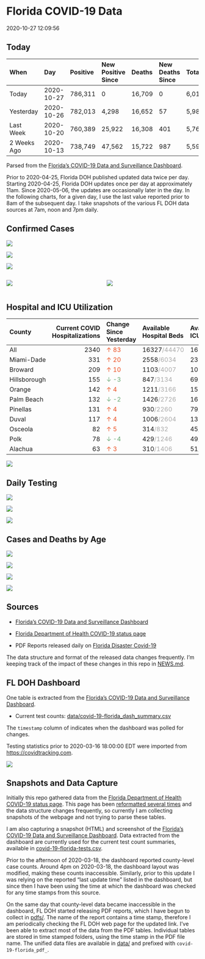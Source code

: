 Florida COVID-19 Data
================
2020-10-27 12:09:56

## Today

| When        | Day        | Positive | New Positive Since | Deaths | New Deaths Since | Total     |
| :---------- | :--------- | :------- | :----------------- | :----- | :--------------- | :-------- |
| Today       | 2020-10-27 | 786,311  | 0                  | 16,709 | 0                | 6,014,492 |
| Yesterday   | 2020-10-26 | 782,013  | 4,298              | 16,652 | 57               | 5,984,749 |
| Last Week   | 2020-10-20 | 760,389  | 25,922             | 16,308 | 401              | 5,767,947 |
| 2 Weeks Ago | 2020-10-13 | 738,749  | 47,562             | 15,722 | 987              | 5,593,424 |

Parsed from the [Florida’s COVID-19 Data and Surveillance
Dashboard](https://fdoh.maps.arcgis.com/apps/opsdashboard/index.html#/8d0de33f260d444c852a615dc7837c86).

Prior to 2020-04-25, Florida DOH published updated data twice per day.
Starting 2020-04-25, Florida DOH updates once per day at approximately
11am. Since 2020-05-06, the updates are occasionally later in the day.
In the following charts, for a given day, I use the last value reported
prior to 8am of the subsequent day. I take snapshots of the various FL
DOH data sources at 7am, noon and 7pm daily.

## Confirmed Cases

![](plots/covid-19-florida-daily-test-changes.png)

![](plots/covid-19-florida-deaths-by-day.png)

![](plots/covid-19-florida-county-top-6.png)

<div class="columns">

<div class="column is-full-mobile">

![](plots/covid-19-florida-testing.png)

</div>

<div class="column is-full-mobile">

![](plots/covid-19-florida-total-positive.png)

</div>

</div>

## Hospital and ICU Utilization

| County       | Current COVID Hospitalizations | Change Since Yesterday                   | Available Hospital Beds                      | Available ICU Beds                         |
| :----------- | -----------------------------: | :--------------------------------------- | :------------------------------------------- | :----------------------------------------- |
| All          |                           2340 | <span style="color: #EC4E20">↑ 83</span> | 16327<span style="color: #aaa">/44470</span> | 1621<span style="color: #aaa">/4438</span> |
| Miami-Dade   |                            331 | <span style="color: #EC4E20">↑ 20</span> | 2558<span style="color: #aaa">/6034</span>   | 238<span style="color: #aaa">/712</span>   |
| Broward      |                            209 | <span style="color: #EC4E20">↑ 10</span> | 1103<span style="color: #aaa">/4007</span>   | 101<span style="color: #aaa">/353</span>   |
| Hillsborough |                            155 | <span style="color: #6BAA75">↓ -3</span> | 847<span style="color: #aaa">/3134</span>    | 69<span style="color: #aaa">/318</span>    |
| Orange       |                            142 | <span style="color: #EC4E20">↑ 4</span>  | 1211<span style="color: #aaa">/3166</span>   | 155<span style="color: #aaa">/249</span>   |
| Palm Beach   |                            132 | <span style="color: #6BAA75">↓ -2</span> | 1426<span style="color: #aaa">/2726</span>   | 161<span style="color: #aaa">/229</span>   |
| Pinellas     |                            131 | <span style="color: #EC4E20">↑ 4</span>  | 930<span style="color: #aaa">/2260</span>    | 79<span style="color: #aaa">/225</span>    |
| Duval        |                            117 | <span style="color: #EC4E20">↑ 4</span>  | 1006<span style="color: #aaa">/2604</span>   | 136<span style="color: #aaa">/301</span>   |
| Osceola      |                             82 | <span style="color: #EC4E20">↑ 5</span>  | 314<span style="color: #aaa">/832</span>     | 45<span style="color: #aaa">/78</span>     |
| Polk         |                             78 | <span style="color: #6BAA75">↓ -4</span> | 429<span style="color: #aaa">/1246</span>    | 49<span style="color: #aaa">/131</span>    |
| Alachua      |                             63 | <span style="color: #EC4E20">↑ 3</span>  | 310<span style="color: #aaa">/1406</span>    | 51<span style="color: #aaa">/257</span>    |

![](plots/covid-19-florida-icu-usage.png)

## Daily Testing

![](plots/covid-19-florida-tests-per-case.png)

<!-- ![](plots/covid-19-florida-change-new-cases.png) -->

![](plots/covid-19-florida-tests-percent-positive.png)

![](plots/covid-19-florida-test-and-case-growth.png)

## Cases and Deaths by Age

![](plots/covid-19-florida-weekly-events-by-age.png)

![](plots/covid-19-florida-age.png)

![](plots/covid-19-florida-age-deaths.png)

![](plots/covid-19-florida-age-sex.png)

## Sources

  - [Florida’s COVID-19 Data and Surveillance
    Dashboard](https://fdoh.maps.arcgis.com/apps/opsdashboard/index.html#/8d0de33f260d444c852a615dc7837c86)

  - [Florida Department of Health COVID-19 status
    page](http://www.floridahealth.gov/diseases-and-conditions/COVID-19/)

  - PDF Reports released daily on [Florida Disaster
    Covid-19](http://www.floridahealth.gov/diseases-and-conditions/COVID-19/)

The data structure and format of the released data changes frequently.
I’m keeping track of the impact of these changes in this repo in
[NEWS.md](NEWS.md).

## FL DOH Dashboard

One table is extracted from the [Florida’s COVID-19 Data and
Surveillance
Dashboard](https://fdoh.maps.arcgis.com/apps/opsdashboard/index.html#/8d0de33f260d444c852a615dc7837c86).

  - Current test counts:
    [data/covid-19-florida\_dash\_summary.csv](data/covid-19-florida_dash_summary.csv)

The `timestamp` column of indicates when the dashboard was polled for
changes.

Testing statistics prior to 2020-03-16 18:00:00 EDT were imported from
<https://covidtracking.com>.

![](screenshots/fodh_maps_arcgis_com__apps__opsdashboard.png)

## Snapshots and Data Capture

Initially this repo gathered data from the [Florida Department of Health
COVID-19 status
page](http://www.floridahealth.gov/diseases-and-conditions/COVID-19/).
This page has been [reformatted several
times](screenshots/floridahealth_gov__diseases-and-conditions__COVID-19.png)
and the data structure changes frequently, so currently I am collecting
snapshots of the webpage and not trying to parse these tables.

I am also capturing a snapshot (HTML) and screenshot of the [Florida’s
COVID-19 Data and Surveillance
Dashboard](https://fdoh.maps.arcgis.com/apps/opsdashboard/index.html#/8d0de33f260d444c852a615dc7837c86).
Data extracted from the dashboard are currently used for the current
test count summaries, available in
[covid-19-florida-tests.csv](covid-19-florida-tests.csv).

Prior to the afternoon of 2020-03-18, the dashboard reported
county-level case counts. Around 4pm on 2020-03-18, the dashboard layout
was modified, making these counts inaccessible. Similarly, prior to this
update I was relying on the reported “last update time” listed in the
dashboard, but since then I have been using the time at which the
dashboard was checked for any time stamps from this source.

On the same day that county-level data became inaccessible in the
dashboard, FL DOH started releasing PDF reports, which I have begun to
collect in [pdfs/](pdfs/). The name of the report contains a time stamp,
therefore I am periodically checking the FL DOH web page for the updated
link. I’ve been able to extract most of the data from the PDF tables.
Individual tables are stored in time stamped folders, using the time
stamp in the PDF file name. The unified data files are available in
[data/](data/) and prefixed with `covid-19-florida_pdf_`.
